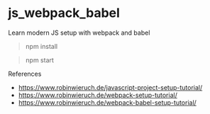 # js_webpack_babel
Learn modern JS setup with webpack and babel

> npm install

> npm start

References
- https://www.robinwieruch.de/javascript-project-setup-tutorial/
- https://www.robinwieruch.de/webpack-setup-tutorial/
- https://www.robinwieruch.de/webpack-babel-setup-tutorial/